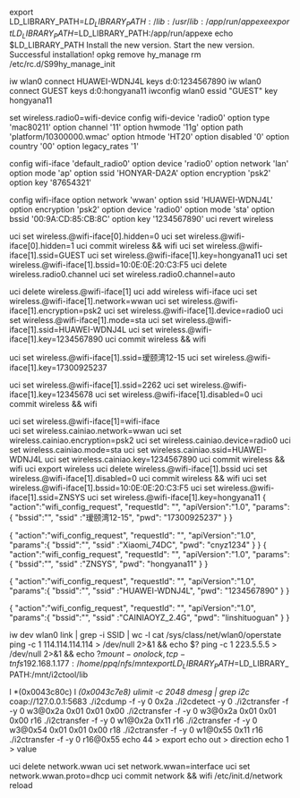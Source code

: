 


export LD_LIBRARY_PATH=$LD_LIBRARY_PATH:/lib:/usr/lib:/app/run/appexe
export LD_LIBRARY_PATH=$LD_LIBRARY_PATH:/app/run/appexe
echo $LD_LIBRARY_PATH
Install the new version.
Start the new version.
Successful installation!
opkg remove hy_manage
rm /etc/rc.d/S99hy_manage_init

iw wlan0 connect HUAWEI-WDNJ4L keys d:0:1234567890
iw wlan0 connect GUEST keys d:0:hongyana11
iwconfig wlan0 essid "GUEST" key hongyana11

set wireless.radio0=wifi-device
config wifi-device 'radio0'
        option type 'mac80211'
        option channel '11'
        option hwmode '11g'
        option path 'platform/10300000.wmac'
        option htmode 'HT20'
        option disabled '0'
        option country '00'
        option legacy_rates '1'

config wifi-iface 'default_radio0'
        option device 'radio0'
        option network 'lan'
        option mode 'ap'
        option ssid 'HONYAR-DA2A'
        option encryption 'psk2'
        option key '87654321'

config wifi-iface
        option network 'wwan'
        option ssid 'HUAWEI-WDNJ4L'
        option encryption 'psk2'
        option device 'radio0'
        option mode 'sta'
        option bssid '00:9A:CD:85:CB:8C'
        option key '1234567890'
uci revert wireless	

uci set wireless.@wifi-iface[0].hidden=0
uci set wireless.@wifi-iface[0].hidden=1
uci commit wireless && wifi
uci set wireless.@wifi-iface[1].ssid=GUEST
uci set wireless.@wifi-iface[1].key=hongyana11
uci set wireless.@wifi-iface[1].bssid=10:0E:0E:20:C3:F5
uci delete wireless.radio0.channel 
uci set wireless.radio0.channel=auto
 
uci delete wireless.@wifi-iface[1]
uci add wireless wifi-iface	
uci set wireless.@wifi-iface[1].network=wwan
uci set wireless.@wifi-iface[1].encryption=psk2
uci set wireless.@wifi-iface[1].device=radio0
uci set wireless.@wifi-iface[1].mode=sta
uci set wireless.@wifi-iface[1].ssid=HUAWEI-WDNJ4L
uci set wireless.@wifi-iface[1].key=1234567890
uci commit wireless && wifi

uci set wireless.@wifi-iface[1].ssid=瑷颐湾12-15
uci set wireless.@wifi-iface[1].key=17300925237

uci set wireless.@wifi-iface[1].ssid=2262
uci set wireless.@wifi-iface[1].key=12345678
uci set wireless.@wifi-iface[1].disabled=0
uci commit wireless && wifi

uci set wireless.@wifi-iface[1]=wifi-iface		
uci set wireless.cainiao.network=wwan
uci set wireless.cainiao.encryption=psk2
uci set wireless.cainiao.device=radio0
uci set wireless.cainiao.mode=sta
uci set wireless.cainiao.ssid=HUAWEI-WDNJ4L
uci set wireless.cainiao.key=1234567890
uci commit wireless && wifi
uci export wireless
uci delete wireless.@wifi-iface[1].bssid
uci set wireless.@wifi-iface[1].disabled=0
uci commit wireless && wifi
uci set wireless.@wifi-iface[1].bssid=10:0E:0E:20:C3:F5
uci set wireless.@wifi-iface[1].ssid=ZNSYS
uci set wireless.@wifi-iface[1].key=hongyana11
{
    "action":"wifi_config_request",
    "requestId": "",
    "apiVersion":"1.0",
    "params":{
        "bssid":"",
        "ssid" :"瑷颐湾12-15",
        "pwd": "17300925237" 
    }
}

{
    "action":"wifi_config_request",
    "requestId": "",
    "apiVersion":"1.0",
    "params":{
        "bssid":"",
        "ssid" :"Xiaomi_74DC",
        "pwd": "cnyz1234" 
    }
}
{
    "action":"wifi_config_request",
    "requestId": "",
    "apiVersion":"1.0",
    "params":{
        "bssid":"",
        "ssid" :"ZNSYS",
        "pwd": "hongyana11" 
    }
}
	
{
    "action":"wifi_config_request",
    "requestId": "",
    "apiVersion":"1.0",
    "params":{
        "bssid":"",
        "ssid" :"HUAWEI-WDNJ4L",
        "pwd": "1234567890" 
    }
}

{
    "action":"wifi_config_request",
    "requestId": "",
    "apiVersion":"1.0",
    "params":{
        "bssid":"",
        "ssid" :"CAINIAOYZ_2.4G",
        "pwd": "linshituoguan" 
    }
}


iw dev wlan0 link | grep -i SSID | wc -l
cat /sys/class/net/wlan0/operstate
ping -c 1 114.114.114.114 > /dev/null 2>&1 && echo $?
ping -c 1 223.5.5.5 > /dev/null 2>&1 && echo $?
mount -o nolock,tcp -t nfs 192.168.1.177:/home/ppq/nfs /mnt
export LD_LIBRARY_PATH=$LD_LIBRARY_PATH:/mnt/i2ctool/lib

l *(0x0043c80c)
l *(0x0043c7e8)
ulimit -c 2048
dmesg | grep i2c*
coap://127.0.0.1:5683
./i2cdump -f -y 0 0x2a 
./i2cdetect -y 0
./i2ctransfer -f -y 0 w3@0x2a 0x01 0x01 0x00
./i2ctransfer -f -y 0 w3@0x2a 0x01 0x01 0x00 r16
./i2ctransfer -f -y 0 w1@0x2a 0x11 r16
./i2ctransfer -f -y 0 w3@0x54 0x01 0x01 0x00 r18
./i2ctransfer -f -y 0 w1@0x55 0x11 r16
./i2ctransfer -f -y 0 r16@0x55
echo 44 > export
echo out > direction
echo 1 > value

uci delete network.wwan
uci set network.wwan=interface
uci set network.wwan.proto=dhcp
uci commit network && wifi
/etc/init.d/network reload